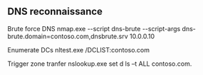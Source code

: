 
## DNS reconnaissance

Brute force DNS 
nmap.exe --script dns-brute --script-args dns-brute.domain=contoso.com,dnsbrute.srv 10.0.0.10

Enumerate DCs 
nltest.exe /DCLIST:contoso.com

Trigger zone tranfer 
nslookup.exe set d ls –t ALL contoso.com.

